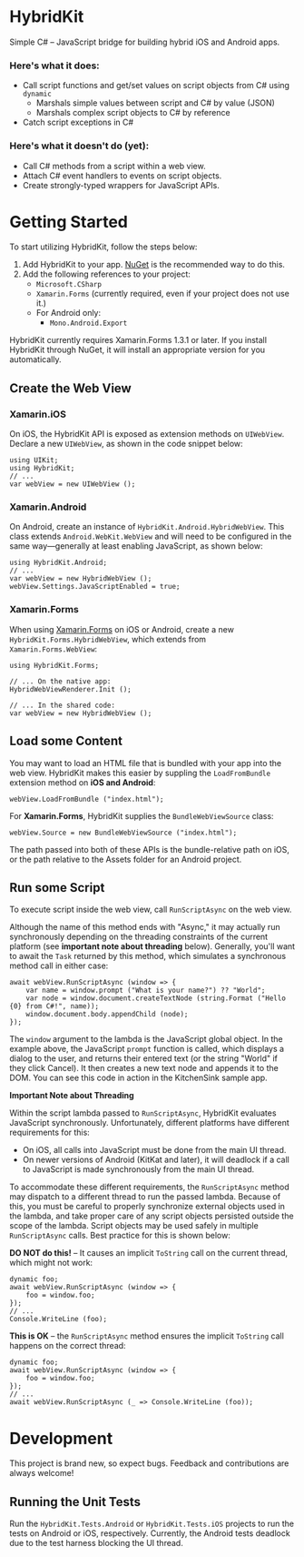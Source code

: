 # HybridKit

Simple C# – JavaScript bridge for building hybrid iOS and Android apps.

### Here's what it does:

- Call script functions and get/set values on script objects from C# using `dynamic`
	- Marshals simple values between script and C# by value (JSON)
	- Marshals complex script objects to C# by reference
- Catch script exceptions in C#

### Here's what it doesn't do (yet):

- Call C# methods from a script within a web view.
- Attach C# event handlers to events on script objects.
- Create strongly-typed wrappers for JavaScript APIs.

# Getting Started

To start utilizing HybridKit, follow the steps below:

1. Add HybridKit to your app. [NuGet](https://www.nuget.org/packages/Xam.Plugin.HybridKit) is the recommended way to do this.
2. Add the following references to your project:
	+ `Microsoft.CSharp`
	+ `Xamarin.Forms` (currently required, even if your project does not use it.)
	+ For Android only:
		- `Mono.Android.Export`	

HybridKit currently requires Xamarin.Forms 1.3.1 or later. If you install HybridKit through NuGet, it will install an appropriate version for you automatically. 

## Create the Web View

### Xamarin.iOS

On iOS, the HybridKit API is exposed as extension methods on `UIWebView`. Declare a new `UIWebView`, as shown in the code snippet below:

```
using UIKit;
using HybridKit;
// ...
var webView = new UIWebView ();
```

### Xamarin.Android

On Android, create an instance of `HybridKit.Android.HybridWebView`. This class extends `Android.WebKit.WebView` and will need to be configured in the same way—generally at least enabling JavaScript, as shown below:

```
using HybridKit.Android;
// ...
var webView = new HybridWebView ();
webView.Settings.JavaScriptEnabled = true;
```

### Xamarin.Forms

When using [Xamarin.Forms](http://xamarin.com/forms) on iOS or Android, create a new `HybridKit.Forms.HybridWebView`, which extends from `Xamarin.Forms.WebView`:

```
using HybridKit.Forms;

// ... On the native app:
HybridWebViewRenderer.Init ();

// ... In the shared code:
var webView = new HybridWebView ();
```

## Load some Content

You may want to load an HTML file that is bundled with your app into the web view. HybridKit makes this easier by suppling the `LoadFromBundle` extension method on **iOS and Android**:

```
webView.LoadFromBundle ("index.html");
```

For **Xamarin.Forms**, HybridKit supplies the `BundleWebViewSource` class:

```
webView.Source = new BundleWebViewSource ("index.html");
```
The path passed into both of these APIs is the bundle-relative path on iOS, or the path relative to the Assets folder for an Android project.

## Run some Script

To execute script inside the web view, call `RunScriptAsync` on the web view.

Although the name of this method ends with "Async," it may actually run synchronously depending on the threading constraints of the current platform (see **important note about threading** below). Generally, you'll want to await the `Task` returned by this method, which simulates a synchronous method call in either case:

```
await webView.RunScriptAsync (window => {
	var name = window.prompt ("What is your name?") ?? "World";
	var node = window.document.createTextNode (string.Format ("Hello {0} from C#!", name));
	window.document.body.appendChild (node);
});
```
The `window` argument to the lambda is the JavaScript global object. In the example above, the JavaScript `prompt` function is called, which displays a dialog to the user, and returns their entered text (or the string "World" if they click Cancel). It then creates a new text node and appends it to the DOM. You can see this code in action in the KitchenSink sample app.

**Important Note about Threading**

Within the script lambda passed to `RunScriptAsync`, HybridKit evaluates JavaScript synchronously. Unfortunately, different platforms have different requirements for this:

- On iOS, all calls into JavaScript must be done from the main UI thread.
- On newer versions of Android (KitKat and later), it will deadlock if a call to JavaScript is made synchronously from the main UI thread.

To accommodate these different requirements, the `RunScriptAsync` method may dispatch to a different thread to run the passed lambda. Because of this, you must be careful to properly synchronize external objects used in the lambda, and take proper care of any script objects persisted outside the scope of the lambda. Script objects may be used safely in multiple `RunScriptAsync` calls. Best practice for this is shown below:

**DO NOT do this!** – It causes an implicit `ToString` call on the current thread, which might not work:

```
dynamic foo;
await webView.RunScriptAsync (window => {
	foo = window.foo;
});
// ...
Console.WriteLine (foo);
```

**This is OK** – the `RunScriptAsync` method ensures the implicit `ToString` call happens on the correct thread:

```
dynamic foo;
await webView.RunScriptAsync (window => {
	foo = window.foo;
});
// ...
await webView.RunScriptAsync (_ => Console.WriteLine (foo));
```

# Development

This project is brand new, so expect bugs. Feedback and contributions are always welcome!

## Running the Unit Tests

Run the `HybridKit.Tests.Android` or `HybridKit.Tests.iOS` projects to run the tests on Android or iOS, respectively. Currently, the Android tests deadlock due to the test harness blocking the UI thread.

